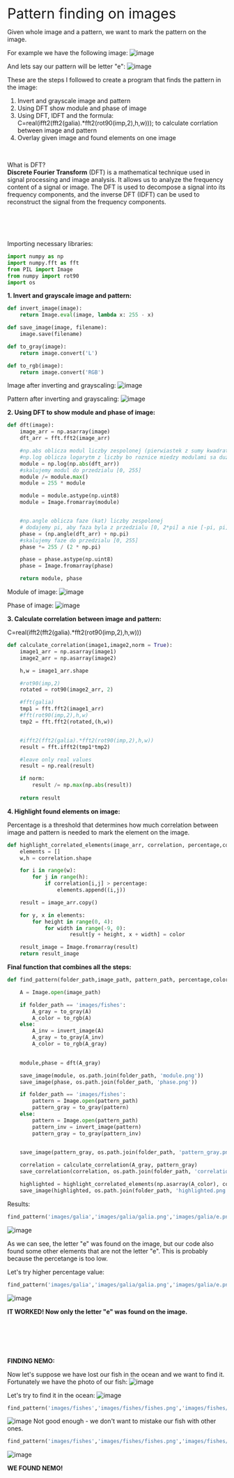 <font size="6">
Pattern finding on images
</font>

<br>

Given whole image and a pattern, we want to mark the pattern on the image.

For example we have the following image:
![image](images/galia/galia.png)

And lets say our pattern will be letter "e":
![image](images/galia/e.png)



These are the steps I followed to create a program that finds the pattern in the image:
<ol>
<li>Invert and grayscale image and pattern</li>
<li>Using DFT show module and phase of image</li>
<li>Using DFT, IDFT and the formula: C=real(ifft2(fft2(galia).*fft2(rot90(imp,2),h,w))); to calculate corrlation between image and pattern</li>
<li>Overlay given image and found elements on one image</li>
</ol> 


<br>

What is DFT?
<br>
__Discrete Fourier Transform__ (DFT) is a mathematical technique used in signal processing and image analysis. It allows us to analyze the frequency content of a signal or image. The DFT is used to decompose a signal into its frequency components, and the inverse DFT (IDFT) can be used to reconstruct the signal from the frequency components.

<br>
<br>
<br>

Importing necessary libraries:
```python
import numpy as np
import numpy.fft as fft
from PIL import Image
from numpy import rot90
import os
```


__1. Invert and grayscale image and pattern:__

```python
def invert_image(image):
    return Image.eval(image, lambda x: 255 - x)

def save_image(image, filename):
    image.save(filename)

def to_gray(image):
    return image.convert('L')

def to_rgb(image):
    return image.convert('RGB')
```
Image after inverting and grayscaling:
![image](images/galia/galia_gray.png)

Pattern after inverting and grayscaling:
![image](images/galia/pattern_gray.png)



__2. Using DFT to show module and phase of image:__

```python
def dft(image):
    image_arr = np.asarray(image)
    dft_arr = fft.fft2(image_arr)

    #np.abs oblicza modul liczby zespolonej (pierwiastek z sumy kwadratow czesci rzeczywistej i urojonej)
    #np.log oblicza logarytm z liczby bo roznice miedzy modulami sa duze
    module = np.log(np.abs(dft_arr))
    #skalujemy modul do przedzialu [0, 255]
    module /= module.max()
    module = 255 * module

    module = module.astype(np.uint8)
    module = Image.fromarray(module)


    #np.angle oblicza faze (kat) liczby zespolonej
    # dodajemy pi, aby faza byla z przedzialu [0, 2*pi] a nie [-pi, pi]
    phase = (np.angle(dft_arr) + np.pi)
    #skalujemy faze do przedzialu [0, 255]
    phase *= 255 / (2 * np.pi)

    phase = phase.astype(np.uint8)
    phase = Image.fromarray(phase)

    return module, phase
```

Module of image:
![image](images/galia/module.png)

Phase of image:
![image](images/galia/phase.png)

__3. Calculate correlation between image and pattern:__

C=real(ifft2(fft2(galia).*fft2(rot90(imp,2),h,w)))

```python
def calculate_correlation(image1,image2,norm = True):
    image1_arr = np.asarray(image1)
    image2_arr = np.asarray(image2)

    h,w = image1_arr.shape

    #rot90(imp,2)
    rotated = rot90(image2_arr, 2)

    #fft(galia)
    tmp1 = fft.fft2(image1_arr)
    #fft(rot90(imp,2),h,w)
    tmp2 = fft.fft2(rotated,(h,w))


    #ifft2(fft2(galia).*fft2(rot90(imp,2),h,w))
    result = fft.ifft2(tmp1*tmp2)

    #leave only real values
    result = np.real(result)

    if norm:
        result /= np.max(np.abs(result))
    
    return result
```

__4. Highlight found elements on image:__


Percentage is a threshold that determines how much correlation between image and pattern is needed to mark the element on the image.

```python
def highlight_correlated_elements(image_arr, correlation, percentage,color):
    elements = []
    w,h = correlation.shape

    for i in range(w):
        for j in range(h):
            if correlation[i,j] > percentage:
                elements.append((i,j))

    result = image_arr.copy()

    for y, x in elements:
        for height in range(0, 4):
            for width in range(-9, 0):
                    result[y + height, x + width] = color

    result_image = Image.fromarray(result)
    return result_image
```

__Final function that combines all the steps:__

```python
def find_pattern(folder_path,image_path, pattern_path, percentage,color):

    A = Image.open(image_path)

    if folder_path == 'images/fishes':
        A_gray = to_gray(A)
        A_color = to_rgb(A)
    else:
        A_inv = invert_image(A)
        A_gray = to_gray(A_inv)
        A_color = to_rgb(A_gray)
        

    module,phase = dft(A_gray)    

    save_image(module, os.path.join(folder_path, 'module.png'))
    save_image(phase, os.path.join(folder_path, 'phase.png'))

    if folder_path == 'images/fishes':
        pattern = Image.open(pattern_path)
        pattern_gray = to_gray(pattern)
    else:
        pattern = Image.open(pattern_path)
        pattern_inv = invert_image(pattern)
        pattern_gray = to_gray(pattern_inv)
        

    save_image(pattern_gray, os.path.join(folder_path, 'pattern_gray.png'))

    correlation = calculate_correlation(A_gray, pattern_gray)
    save_correlation(correlation, os.path.join(folder_path, 'correlation.png'))

    highlighted = highlight_correlated_elements(np.asarray(A_color), correlation,percentage,color)
    save_image(highlighted, os.path.join(folder_path, 'highlighted.png'))
```

Results:
```python
find_pattern('images/galia','images/galia/galia.png','images/galia/e.png',0.80,RED)
```

![image](images/galia/highlighted1.png)

As we can see, the letter "e" was found on the image, but our code also found some other elements that are not the letter "e". This is probably because the percetange is too low.

Let's try higher percentage value:
```python
find_pattern('images/galia','images/galia/galia.png','images/galia/e.png',0.95,RED)
```

![image](images/galia/highlighted2.png)

__IT WORKED! Now only the letter "e" was found on the image.__

<br>
<br>
<br>
<br>

__FINDING NEMO:__

Now let's suppose we have lost our fish in the ocean and we want to find it. 
Fortunately we have the photo of our fish:
![image](images/fishes/fish1_color.png)

Let's try to find it in the ocean:
![image](images/fishes/fishes.png)

```python
find_pattern('images/fishes','images/fishes/fishes.png','images/fishes/fish1_color.png',0.7,RED)
```
![image](images/fishes/highlighted1.png)
Not good enough - we don't want to mistake our fish with other ones.
```python
find_pattern('images/fishes','images/fishes/fishes.png','images/fishes/fish1_color.png',0.95,RED)
```
![image](images/fishes/highlighted2.png)

__WE FOUND NEMO!__
